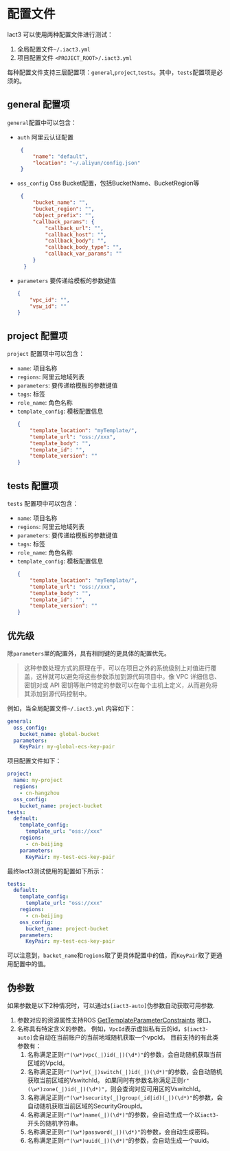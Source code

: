 # 配置文件

Iact3 可以使用两种配置文件进行测试：
1. 全局配置文件`~/.iact3.yml`
2. 项目配置文件 `<PROJECT_ROOT>/.iact3.yml`

每种配置文件支持三层配置项：`general`,`project`,`tests`。其中，`tests`配置项是必须的。

## general 配置项
`general`配置中可以包含：
- `auth` 阿里云认证配置
   ```json
    {
        "name": "default", 
        "location": "~/.aliyun/config.json"
    }
    ```

-  `oss_config` Oss Bucket配置，包括BucketName、BucketRegion等
   ```json
    {
        "bucket_name": "",
        "bucket_region": "",
        "object_prefix": "",
        "callback_params": {
            "callback_url": "",
            "callback_host": "",
            "callback_body": "",
            "callback_body_type": "",
            "callback_var_params": ""
        }
     }
     ```
-  `parameters` 要传递给模板的参数键值
    ```json
    {
        "vpc_id": "",
        "vsw_id": ""
    }
   ```
## project 配置项
`project` 配置项中可以包含：
- `name`: 项目名称
- `regions`: 阿里云地域列表
- `parameters`: 要传递给模板的参数键值
- `tags`: 标签
- `role_name`: 角色名称
- `template_config`: 模板配置信息
    ```json
    {
        "template_location": "myTemplate/",
        "template_url": "oss://xxx",
        "template_body": "",
        "template_id": "",
        "template_version": ""
    }
    ```

## tests 配置项
`tests` 配置项中可以包含：
- `name`: 项目名称
- `regions`: 阿里云地域列表
- `parameters`: 要传递给模板的参数键值
- `tags`: 标签
- `role_name`: 角色名称
- `template_config`: 模板配置信息
    ```json
    {
        "template_location": "myTemplate/",
        "template_url": "oss://xxx",
        "template_body": "",
        "template_id": "",
        "template_version": ""
    }
    ```

## 优先级
除`parameters`里的配置外，具有相同键的更具体的配置优先。
> 这种参数处理方式的原理在于，可以在项目之外的系统级别上对值进行覆盖，这样就可以避免将这些参数添加到源代码项目中。像 VPC 详细信息、密钥对或 API 密钥等账户特定的参数可以在每个主机上定义，从而避免将其添加到源代码控制中。

例如，当全局配置文件`~/.iact3.yml` 内容如下：
```yaml
general:
  oss_config: 
    bucket_name: global-bucket
  parameters:
    KeyPair: my-global-ecs-key-pair
```
项目配置文件如下：
```yaml
project:
  name: my-project
  regions:
    - cn-hangzhou
  oss_config:
    bucket_name: project-bucket
tests:
  default:
    template_config:
      template_url: "oss://xxx"
    regions:
      - cn-beijing
    parameters:
      KeyPair: my-test-ecs-key-pair
```
最终Iact3测试使用的配置如下所示：
```yaml
tests:
  default:
    template_config:
      template_url: "oss://xxx"
    regions:
      - cn-beijing
    oss_config:
      bucket_name: project-bucket
    parameters:
      KeyPair: my-test-ecs-key-pair
```
可以注意到，`backet_name`和`regions`取了更具体配置中的值，而`KeyPair`取了更通用配置中的值。

## 伪参数
如果参数是以下2种情况时，可以通过`$[iact3-auto]`伪参数自动获取可用参数.
1. 参数对应的资源属性支持ROS [GetTemplateParameterConstraints](https://www.alibabacloud.com/help/en/resource-orchestration-service/latest/api-ros-2019-09-10-gettemplateparameterconstraints) 接口。
2. 名称具有特定含义的参数。 例如，`VpcId`表示虚拟私有云的id，`$[iact3-auto]`会自动在当前账户的当前地域随机获取一个vpcId。 目前支持的有此类参数有：
   1. 名称满足正则`r"(\w*)vpc(_|)id(_|)(\d*)"`的参数，会自动随机获取当前区域的VpcId。
   2. 名称满足正则`r"(\w*)v(_|)switch(_|)id(_|)(\d*)"`的参数，会自动随机获取当前区域的VswitchId。 如果同时有参数名称满足正则`r"(\w*)zone(_|)id(_|)(\d*)"`，则会查询对应可用区的VswitchId。
   3. 名称满足正则`r"(\w*)security(_|)group(_id|id)(_|)(\d*)"`的参数，会自动随机获取当前区域的SecurityGroupId。
   4. 名称满足正则`r"(\w*)name(_|)(\d*)"`的参数，会自动生成一个以`iact3-`开头的随机字符串。
   5. 名称满足正则`r"(\w*)password(_|)(\d*)"`的参数，会自动生成密码。
   6. 名称满足正则`r"(\w*)uuid(_|)(\d*)"`的参数，会自动生成一个uuid。